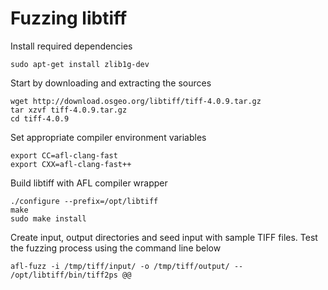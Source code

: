 # Fuzzing libtiff

Install required dependencies

```
sudo apt-get install zlib1g-dev
```

Start by downloading and extracting the sources

```
wget http://download.osgeo.org/libtiff/tiff-4.0.9.tar.gz
tar xzvf tiff-4.0.9.tar.gz
cd tiff-4.0.9
```

Set appropriate compiler environment variables

```
export CC=afl-clang-fast
export CXX=afl-clang-fast++
```

Build libtiff with AFL compiler wrapper

```
./configure --prefix=/opt/libtiff
make
sudo make install
```

Create input, output directories and seed input with sample TIFF files. Test the fuzzing process using the command line below

```
afl-fuzz -i /tmp/tiff/input/ -o /tmp/tiff/output/ -- /opt/libtiff/bin/tiff2ps @@
```